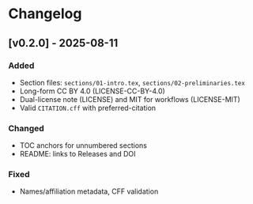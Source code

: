 # Changelog

## [v0.2.0] - 2025-08-11
### Added
- Section files: `sections/01-intro.tex`, `sections/02-preliminaries.tex`
- Long-form CC BY 4.0 (LICENSE-CC-BY-4.0)
- Dual-license note (LICENSE) and MIT for workflows (LICENSE-MIT)
- Valid `CITATION.cff` with preferred-citation

### Changed
- TOC anchors for unnumbered sections
- README: links to Releases and DOI

### Fixed
- Names/affiliation metadata, CFF validation
